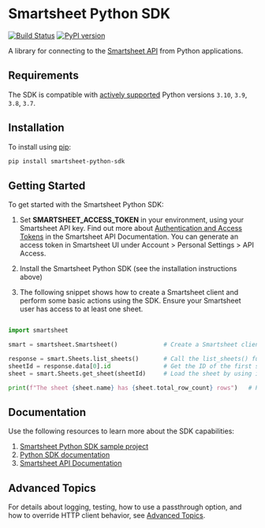 # Smartsheet Python SDK

[![Build Status](https://github.com/smartsheet/smartsheet-python-sdk/actions/workflows/test-build.yaml/badge.svg)](https://github.com/smartsheet/smartsheet-python-sdk/actions/workflows/test-build.yaml) [![PyPI version](https://badge.fury.io/py/smartsheet-python-sdk.svg)](https://badge.fury.io/py/smartsheet-python-sdk)

A library for connecting to the [Smartsheet API](https://smartsheet.redoc.ly) from Python applications.

## Requirements

The SDK is compatible with [actively supported](https://devguide.python.org/versions/#versions) Python versions `3.10`, `3.9`, `3.8`, `3.7`.

## Installation

To install using [pip](http://www.pip-installer.org/):

```bash
pip install smartsheet-python-sdk
```

## Getting Started

To get started with the Smartsheet Python SDK:

1. Set **SMARTSHEET_ACCESS_TOKEN** in your environment, using your Smartsheet API key. Find out more about [Authentication and Access Tokens](https://smartsheet.redoc.ly/#section/API-Basics/Authentication-and-Access-Tokens) in the Smartsheet API Documentation. You can generate an access token in Smartsheet UI under Account > Personal Settings > API Access.

2. Install the Smartsheet Python SDK (see the installation instructions above)

3. The following snippet shows how to create a Smartsheet client and perform some basic actions using the SDK. Ensure your Smartsheet user has access to at least one sheet.

``` python

import smartsheet

smart = smartsheet.Smartsheet()             # Create a Smartsheet client 

response = smart.Sheets.list_sheets()       # Call the list_sheets() function and store the response object
sheetId = response.data[0].id               # Get the ID of the first sheet in the response
sheet = smart.Sheets.get_sheet(sheetId)     # Load the sheet by using its ID

print(f"The sheet {sheet.name} has {sheet.total_row_count} rows")   # Print information about the sheet
```

## Documentation

Use the following resources to learn more about the SDK capabilities:

1. [Smartsheet Python SDK sample project](https://github.com/smartsheet-samples/python-read-write-sheet)
2. [Python SDK documentation](https://smartsheet.github.io/smartsheet-python-sdk/)
3. [Smartsheet API Documentation](https://smartsheet.redoc.ly)

## Advanced Topics

For details about logging, testing, how to use a passthrough option, and how to override HTTP client behavior,
see [Advanced Topics](ADVANCED.md).
